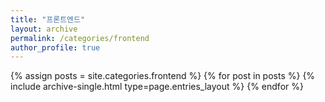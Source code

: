 ```yaml
---
title: "프론트엔드"
layout: archive
permalink: /categories/frontend
author_profile: true
---
```


{% assign posts = site.categories.frontend %}
{% for post in posts %} {% include archive-single.html type=page.entries_layout %} {% endfor %}
